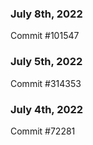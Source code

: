 ### July 8th, 2022

Commit #101547

### July 5th, 2022

Commit #314353


### July 4th, 2022

Commit #72281
